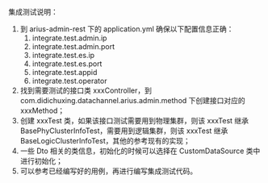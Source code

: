 集成测试说明：
1. 到 arius-admin-rest 下的 application.yml 确保以下配置信息正确：
   1. integrate.test.admin.ip
   2. integrate.test.admin.port
   3. integrate.test.es.ip
   4. integrate.test.es.port
   5. integrate.test.appid
   6. integrate.test.operator
2. 找到需要测试的接口类 xxxController，到 com.didichuxing.datachannel.arius.admin.method 下创建接口对应的 xxxMethod；
3. 创建 xxxTest 类，如果该接口测试需要用到物理集群，则该 xxxTest 继承 BasePhyClusterInfoTest，需要用到逻辑集群，则该 xxxTest 继承 BaseLogicClusterInfoTest，其他的参考现有的实现；
4. 一些 Dto 相关的类信息，初始化的时候可以选择在 CustomDataSource 类中进行初始化；
5. 可以参考已经编写好的用例，再进行编写集成测试代码。